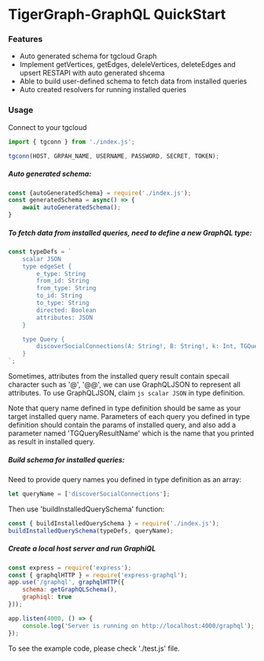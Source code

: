 # TigerGraph-GraphQL QuickStart

### Features
- Auto generated schema for tgcloud Graph
- Implement getVertices, getEdges, deleleVertices, deleteEdges and upsert RESTAPI with auto generated shcema
- Able to build user-defined schema to fetch data from installed queries
- Auto created resolvers for running installed queries

### Usage
Connect to your tgcloud
```js
import { tgconn } from './index.js';

tgconn(HOST, GRPAH_NAME, USERNAME, PASSWORD, SECRET, TOKEN);
```

##### Auto generated schema:
```js
const {autoGeneratedSchema} = require('./index.js');
const generatedSchema = async() => {
    await autoGeneratedSchema();
}
```

##### To fetch data from installed queries, need to define a new GraphQL type:
```js
const typeDefs = `
    scalar JSON
    type edgeSet {
        e_type: String
        from_id: String
        from_type: String
        to_id: String
        to_type: String
        directed: Boolean
        attributes: JSON
    }

    type Query {
        discoverSocialConnections(A: String!, B: String!, k: Int, TGQueryResultName: String): [edgeSet]
    }
`;
```
Sometimes, attributes from the installed query result contain specail character such as '@', '@@', we can use GraphQLJSON to represent all attributes. To use GraphQLJSON, claim ```js scalar JSON``` in type definition.

Note that query name defined in type definition should be same as your target installed query name. Parameters of each query you defined in type definition should contain the params of installed query, and also add a parameter named 'TGQueryResultName' which is the name that you printed as result in installed query. 

##### Build schema for installed queries:
Need to provide query names you defined in type definition as an array:
```js
let queryName = ['discoverSocialConnections'];
```
Then use 'buildInstalledQuerySchema' function:
```js
const { buildInstalledQuerySchema } = require('./index.js');
buildInstalledQuerySchema(typeDefs, queryName);
```

##### Create a local host server and run GraphiQL
```js
const express = require('express');
const { graphqlHTTP } = require('express-graphql');
app.use('/graphql', graphqlHTTP({
    schema: getGraphQLSchema(),
    graphiql: true
}));

app.listen(4000, () => {
    console.log('Server is running on http://localhost:4000/graphql');
});
```

To see the example code, please check './test.js' file.

